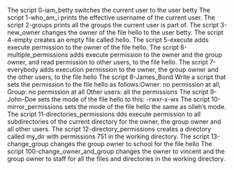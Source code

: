 The script 0-iam_betty switches the current user to the user betty
The script 1-who_am_i prints the effective username of the current user.
The script 2-groups prints all the groups the current user is part of.
The script 3-new_owner changes the owner of the file hello to the user betty.
The script 4-empty creates an empty file called hello.
The script 5-execute adds execute permission to the owner of the file hello.
The script 6-multiple_permissions adds execute permission to the owner and the group owner, and read permission to other users, to the file hello.
The script 7-everybody adds execution permission to the owner, the group owner and the other users, to the file hello
The script 8-James_Bond Write a script that sets the permission to the file hello as follows:Owner: no permission at all, Group: no permission at all
Other users: all the permissions
The script 9-John-Doe sets the mode of the file hello to this: -rwxr-x-wx
The script 10-mirror_permissions sets the mode of the file hello the same as olleh’s mode.
The script 11-directories_permissions dds execute permission to all subdirectories of the current directory for the owner, the group owner and all other users.
The script 12-directory_permissions creates a directory called my_dir with permissions 751 in the working directory.
The script 13-change_group changes the group owner to school for the file hello
The script 100-change_owner_and_group changes the owner to vincent and the group owner to staff for all the files and directories in the working directory.
